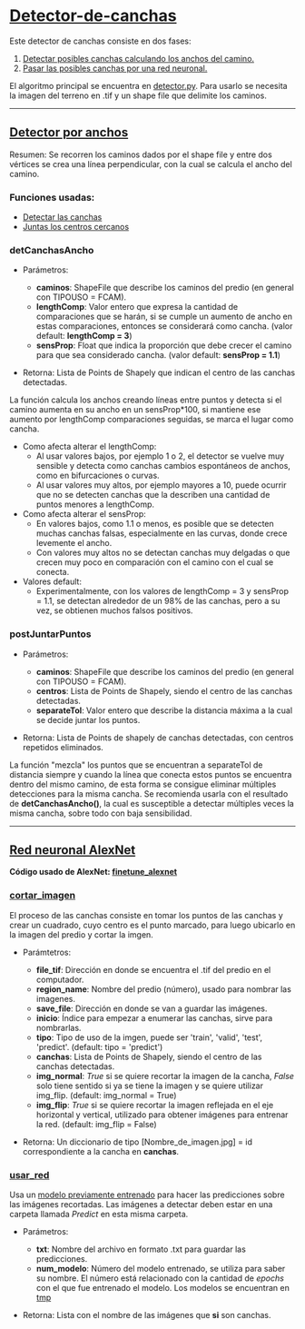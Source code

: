 # [Detector-de-canchas](detector.py)

Este detector de canchas consiste en dos fases: 
1. [Detectar posibles canchas calculando los anchos del camino.](#detector-por-anchos)
2. [Pasar las posibles canchas por una red neuronal.](#red-neuronal-alexnet)

El algoritmo principal se encuentra en [detector.py](detector.py). Para usarlo se necesita la imagen del terreno en .tif y un shape file que delimite los caminos.

---

## [Detector por anchos](DCPA.py)
Resumen: Se recorren los caminos dados por el shape file y entre dos vértices se crea una línea perpendicular, con la cual se calcula el ancho del camino.

### Funciones usadas:
- [Detectar las canchas](#detCanchasAncho)
- [Juntas los centros cercanos](#postJuntarPuntos)

### detCanchasAncho
- Parámetros: 
    - **caminos**: ShapeFile que describe los caminos del predio (en general con TIPOUSO = FCAM).
    - **lengthComp**: Valor entero que expresa la cantidad de comparaciones que se harán, si se cumple un aumento de ancho en estas comparaciones, entonces se considerará como cancha. (valor default: **lengthComp = 3**)
    - **sensProp**: Float que indica la proporción que debe crecer el camino para que sea considerado cancha. (valor default: **sensProp = 1.1**)


- Retorna: Lista de Points de Shapely que indican el centro de las canchas detectadas.

La función calcula los anchos creando líneas entre puntos y detecta si el camino aumenta en su ancho en un sensProp\*100, si mantiene ese aumento por lengthComp comparaciones seguidas, se marca el lugar como cancha.

- Como afecta alterar el lengthComp:
    - Al usar valores bajos, por ejemplo 1 o 2, el detector se vuelve muy sensible y detecta como canchas cambios espontáneos de anchos, como en bifurcaciones o curvas.
    - Al usar valores muy altos, por ejemplo mayores a 10, puede ocurrir que no se detecten canchas que la describen una cantidad de puntos menores a lengthComp.
- Como afecta alterar el sensProp:
    - En valores bajos, como 1.1 o menos, es posible que se detecten muchas canchas falsas, especialmente en las curvas, donde crece levemente el ancho.
    - Con valores muy altos no se detectan canchas muy delgadas o que crecen muy poco en comparación con el camino con el cual se conecta.
- Valores default:
    - Experimentalmente, con los valores de lengthComp = 3 y sensProp = 1.1, se detectan alrededor de un 98% de las canchas, pero a su vez, se obtienen muchos falsos positivos.
    
### postJuntarPuntos
- Parámetros:
    - **caminos**: ShapeFile que describe los caminos del predio (en general con TIPOUSO = FCAM).
    - **centros**: Lista de Points de Shapely, siendo el centro de las canchas detectadas.
    - **separateTol**: Valor entero que describe la distancia máxima a la cual se decide juntar los puntos.
    
- Retorna: Lista de Points de shapely de canchas detectadas, con centros repetidos eliminados.

La función "mezcla" los puntos que se encuentran a separateTol de distancia siempre y cuando la línea que conecta estos puntos se encuentra dentro del mismo camino, de esta forma se consigue eliminar múltiples detecciones para la misma cancha. Se recomienda usarla con el resultado de **detCanchasAncho()**, la cual es susceptible a detectar múltiples veces la misma cancha, sobre todo con baja sensibilidad.

---

## [Red neuronal AlexNet](finetune_alexnet)
**Código usado de AlexNet: [finetune_alexnet](https://github.com/kratzert/finetune_alexnet_with_tensorflow/tree/5d751d62eb4d7149f4e3fd465febf8f07d4cea9d)**

### [cortar_imagen](funciones.py)
El proceso de las canchas consiste en tomar los puntos de las canchas y crear un cuadrado, cuyo centro es el punto marcado, para luego ubicarlo en la imagen del predio y cortar la imgen.

- Parámtetros: 
    - **file_tif**: Dirección en donde se encuentra el .tif del predio en el computador.
    - **region_name**: Nombre del predio (número), usado para nombrar las imagenes.
    - **save_file**: Dirección en donde se van a guardar las imágenes.
    - **inicio**: Índice para empezar a enumerar las canchas, sirve para nombrarlas.
    - **tipo**: Tipo de uso de la imgen, puede ser 'train', 'valid', 'test', 'predict'. (default: tipo = 'predict')
    - **canchas**: Lista de Points de Shapely, siendo el centro de las canchas detectadas.
    - **img_normal**: *True* si se quiere recortar la imagen de la cancha, *False* solo tiene sentido si ya se tiene la imagen y se quiere utilizar img_flip. (default: img_normal = True)
    - **img_flip**: *True* si se quiere recortar la imagen reflejada en el eje horizontal y vertical, utilizado para obtener imágenes para entrenar la red. (default: img_flip = False)
    
    
- Retorna: Un diccionario de tipo \[Nombre_de_imagen.jpg\] = id correspondiente a la cancha en **canchas**.

### [usar_red](funciones.py)
Usa un [modelo previamente entrenado](finetune_alexnet/tmp) para hacer las predicciones sobre las imágenes recortadas. Las imágenes a detectar deben estar en una carpeta llamada *Predict* en esta misma carpeta.

- Parámetros:
    - **txt**: Nombre del archivo en formato .txt para guardar las predicciones.
    - **num_modelo**: Número del modelo entrenado, se utiliza para saber su nombre. El número está relacionado con la cantidad de *epochs* con el que fue entrenado el modelo. Los modelos se encuentran en [tmp](finetune_alexnet/tmp)

- Retorna: Lista con el nombre de las imágenes que **si** son canchas.
